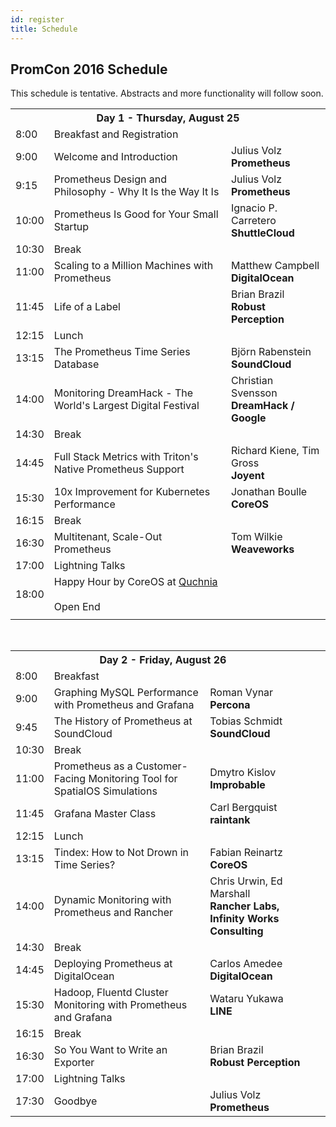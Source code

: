 ```yaml
---
id: register
title: Schedule
---
```


## PromCon 2016 Schedule

This schedule is tentative. Abstracts and more functionality will follow soon.

<table class="table schedule-table">
  <tr class="day">
    <th colspan="3">Day 1 - Thursday, August 25</th>
  </tr>
  <tr class="break">
    <td>8:00</td>
    <td>Breakfast and Registration</td>
    <td></td>
  </tr>
  <tr class="talk">
    <td>9:00</td>
    <td>Welcome and Introduction</td>
    <td>Julius Volz<br><b>Prometheus</b></td>
  </tr>
  <tr class="talk">
    <td>9:15</td>
    <td>Prometheus Design and Philosophy - Why It Is the Way It Is</td>
    <td>Julius Volz<br><b>Prometheus</b></td>
  </tr>
  <tr class="talk">
    <td>10:00</td>
    <td>Prometheus Is Good for Your Small Startup</td>
    <td>Ignacio P. Carretero<br><b>ShuttleCloud</b></td>
  </tr>
  <tr class="break">
    <td>10:30</td>
    <td>Break</td>
    <td></td>
  </tr>
  <tr class="talk">
    <td>11:00</td>
    <td>Scaling to a Million Machines with Prometheus</td>
    <td>Matthew Campbell<br><b>DigitalOcean</b></td>
  </tr>
  <tr class="talk">
    <td>11:45</td>
    <td>Life of a Label</td>
    <td>Brian Brazil<br><b>Robust Perception</b></td>
  </tr>
  <tr class="break">
    <td>12:15</td>
    <td>Lunch</td>
    <td></td>
  </tr>
  <tr class="talk">
    <td>13:15</td>
    <td>The Prometheus Time Series Database</td>
    <td>Björn Rabenstein<br><b>SoundCloud</b></td>
  </tr>
  <tr class="talk">
    <td>14:00</td>
    <td>Monitoring DreamHack - The World's Largest Digital Festival</td>
    <td>Christian Svensson<br><b>DreamHack / Google</b></td>
  </tr>
  <tr class="break">
    <td>14:30</td>
    <td>Break</td>
    <td></td>
  </tr>
  <tr class="talk">
    <td>14:45</td>
    <td>Full Stack Metrics with Triton's Native Prometheus Support</td>
    <td>Richard Kiene, Tim Gross<br><b>Joyent</b></td>
  </tr>
  <tr class="talk">
    <td>15:30</td>
    <td>10x Improvement for Kubernetes Performance</td>
    <td>Jonathan Boulle<br><b>CoreOS</b></td>
  </tr>
  <tr class="break">
    <td>16:15</td>
    <td>Break</td>
    <td></td>
  </tr>
  <tr class="talk">
    <td>16:30</td>
    <td>Multitenant, Scale-Out Prometheus</td>
    <td>Tom Wilkie<br><b>Weaveworks</b></td>
  </tr>
  <tr class="talk">
    <td>17:00</td>
    <td>Lightning Talks</td>
    <td></td>
  </tr>
  <tr class="break">
    <td>18:00</td>
    <td>
      Happy Hour by CoreOS at <a href="https://goo.gl/maps/pcZA47UDC1s">Quchnia</a><br>
      <br>
      Open End
    </td>
    <td></td>
  </tr>
  <tr>
    <td></td>
    <td></td>
    <td></td>
  </tr>
</table>

<br>

<table class="table schedule-table">
  <tr class="day">
    <th colspan="3">Day 2 - Friday, August 26</th>
  </tr>
  <tr class="break">
    <td>8:00</td>
    <td>Breakfast</td>
    <td></td>
  </tr>
  <tr class="talk">
    <td>9:00</td>
    <td>Graphing MySQL Performance with Prometheus and Grafana</td>
    <td>Roman Vynar<br><b>Percona</b></td>
  </tr>
  <tr class="talk">
    <td>9:45</td>
    <td>The History of Prometheus at SoundCloud</td>
    <td>Tobias Schmidt<br><b>SoundCloud</b></td>
  </tr>
  <tr class="break">
    <td>10:30</td>
    <td>Break</td>
    <td></td>
  </tr>
  <tr class="talk">
    <td>11:00</td>
    <td>Prometheus as a Customer-Facing Monitoring Tool for SpatialOS Simulations</td>
    <td>Dmytro Kislov<br><b>Improbable</b></td>
  </tr>
  <tr class="talk">
    <td>11:45</td>
    <td>Grafana Master Class</td>
    <td>Carl Bergquist<br><b>raintank</b></td>
  </tr>
  <tr class="break">
    <td>12:15</td>
    <td>Lunch</td>
    <td></td>
  </tr>
  <tr class="talk">
    <td>13:15</td>
    <td>Tindex: How to Not Drown in Time Series?</td>
    <td>Fabian Reinartz<br><b>CoreOS</b></td>
  </tr>
  <tr class="talk">
    <td>14:00</td>
    <td>Dynamic Monitoring with Prometheus and Rancher</td>
    <td>Chris Urwin, Ed Marshall<br><b>Rancher Labs, Infinity Works Consulting</b></td>
  </tr>
  <tr class="break">
    <td>14:30</td>
    <td>Break</td>
    <td><td>
  </tr>
  <tr class="talk">
    <td>14:45</td>
    <td>Deploying Prometheus at DigitalOcean</td>
    <td>Carlos Amedee<br><b>DigitalOcean</b></td>
  </tr>
  <tr class="talk">
    <td>15:30</td>
    <td>Hadoop, Fluentd Cluster Monitoring with Prometheus and Grafana</td>
    <td>Wataru Yukawa<br><b>LINE</b></td>
  </tr>
  <tr class="break">
    <td>16:15</td>
    <td>Break</td>
    <td></td>
  </tr>
  <tr class="talk">
    <td>16:30</td>
    <td>So You Want to Write an Exporter</td>
    <td>Brian Brazil<br><b>Robust Perception</b></td>
  </tr>
  <tr class="talk">
    <td>17:00</td>
    <td>Lightning Talks</td>
    <td></td>
  </tr>
  <tr class="talk">
    <td>17:30</td>
    <td>Goodbye</td>
    <td>Julius Volz<br><b>Prometheus</b></td>
  </tr>
</table>
